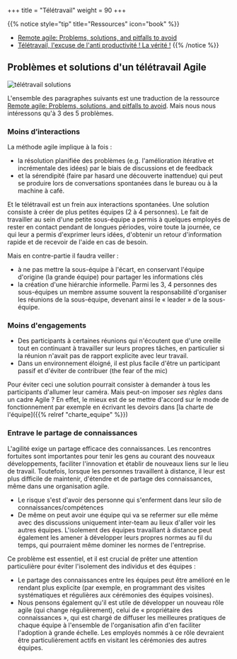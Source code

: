 +++
title = "Télétravail"
weight = 90
+++

{{% notice style="tip" title="Ressources" icon="book" %}}
- [Remote agile: Problems, solutions, and pitfalls to avoid](https://www.sciencedirect.com/science/article/pii/S000768132200129X#bib2)
- [Télétravail, l'excuse de l'anti productivité ! La vérité !](https://youtu.be/v3aWve4djv4)
{{% /notice %}}

## Problèmes et solutions d'un télétravail Agile
![télétravail solutions](../images/teletravail.png)

L'ensemble des paragraphes suivants est une traduction de la ressource [Remote agile: Problems, solutions, and pitfalls to avoid](https://www.sciencedirect.com/science/article/pii/S000768132200129X#bib2). Mais nous nous intéressons qu'à 3 des 5 problèmes.

### Moins d’interactions

La méthode agile implique à la fois :
- la résolution planifiée des problèmes (e.g. l'amélioration itérative et incrémentale des idées) par le biais de discussions et de feedback
- et la sérendipité (faire par hasard une découverte inattendue) qui peut se produire lors de conversations spontanées dans le bureau ou à la machine à café. 
  
Et le télétravail est un frein aux interactions spontanées. Une solution consiste à créer de plus petites équipes (2 à 4 personnes). Le fait de travailler au sein d'une petite sous-équipe a permis à quelques employés de rester en contact pendant de longues périodes, voire toute la journée, ce qui leur a permis d'exprimer leurs idées, d'obtenir un retour d'information rapide et de recevoir de l'aide en cas de besoin.

Mais en contre-partie il faudra veiller :
- à ne pas mettre la sous-équipe à l'écart, en conservant l'équipe d'origine (la grande équipe) pour partager les informations clés
- la création d'une hiérarchie informelle. Parmi les 3, 4 personnes des sous-équipes un membre assume souvent la responsabilité d'organiser les réunions de la sous-équipe, devenant ainsi le « leader » de la sous-équipe.

### Moins d'engagements
- Des participants à certaines réunions qui n'écoutent que d'une oreille tout en continuant à travailler sur leurs propres tâches, en particulier si la réunion n'avait pas de rapport explicite avec leur travail.
- Dans un environnement éloigné, il est plus facile d'être un participant passif et d'éviter de contribuer (the fear of the mic)

Pour éviter ceci une solution pourrait consister à demander à tous les participants d'allumer leur caméra. Mais peut-on imposer *ses règles* dans un cadre Agile ? En effet, le mieux est de se mettre d'accord sur le mode de fonctionnement par exemple en écrivant les devoirs dans [la charte de l'équipe]({{% relref "charte_equipe" %}})

### Entrave le partage de connaissances

L'agilité exige un partage efficace des connaissances. Les rencontres fortuites sont importantes pour tenir les gens au courant des nouveaux développements, faciliter l'innovation et établir de nouveaux liens sur le lieu de travail. Toutefois, lorsque les personnes travaillent à distance, il leur est plus difficile de maintenir, d'étendre et de partage des connaissances, même dans une organisation agile.
- Le risque s'est d'avoir des personne qui s'enferment dans leur silo de connaissances/compétences
- De même on peut avoir une équipe qui va se refermer sur elle même avec des discussions uniquement inter-team au lieux d'aller voir les autres équipes. L'isolement des équipes travaillant à distance peut également les amener à développer leurs propres normes au fil du temps, qui pourraient même dominer les normes de l'entreprise.

Ce problème est essentiel, et il est crucial de prêter une attention particulière pour éviter l'isolement des individus et des équipes :
- Le partage des connaissances entre les équipes peut être amélioré en le rendant plus explicite (par exemple, en programmant des visites systématiques et régulières aux cérémonies des équipes voisines). 
- Nous pensons également qu'il est utile de développer un nouveau rôle agile (qui change régulièrement), celui de « propriétaire des connaissances », qui est chargé de diffuser les meilleures pratiques de chaque équipe à l'ensemble de l'organisation afin d'en faciliter l'adoption à grande échelle. Les employés nommés à ce rôle devraient être particulièrement actifs en visitant les cérémonies des autres équipes.